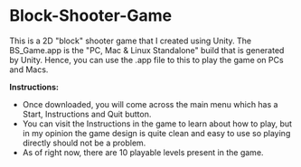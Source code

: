 # Block-Shooter-Game
This is a 2D "block" shooter game that I created using Unity. The BS_Game.app is the "PC, Mac & Linux Standalone" build that is generated by Unity. Hence, you can use the .app file to this to play the game on PCs and Macs. 

**Instructions:** 
- Once downloaded, you will come across the main menu which has a Start, Instructions and Quit button. 
- You can visit the Instructions in the game to learn about how to play, but in my opinion the game design is quite clean and easy to use so playing directly should not be a problem.
- As of right now, there are 10 playable levels present in the game. 
